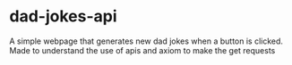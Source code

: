 # dad-jokes-api
 A simple webpage that generates new dad jokes when a button is clicked. Made to understand the use of apis and axiom to make the get requests
